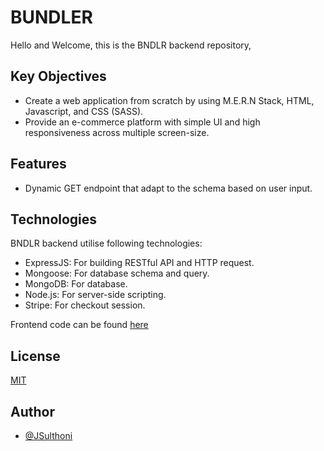# BUNDLER

Hello and Welcome, this is the BNDLR backend repository, 

## Key Objectives
* Create a web application from scratch by using M.E.R.N Stack, HTML, Javascript, and CSS (SASS).
* Provide an e-commerce platform with simple UI and high responsiveness across multiple screen-size.

## Features
* Dynamic GET endpoint that adapt to the schema based on user input.

## Technologies
BNDLR backend utilise following technologies:

* ExpressJS: For building RESTful API and HTTP request.
* Mongoose: For database schema and query.
* MongoDB: For database.
* Node.js: For server-side scripting.
* Stripe: For checkout session.

Frontend code can be found [here](https://github.com/JSulthoni/BUNDLER-frontend)

## License
[MIT](https://choosealicense.com/licenses/mit/)


## Author
- [@JSulthoni](https://www.github.com/JSulthoni)
